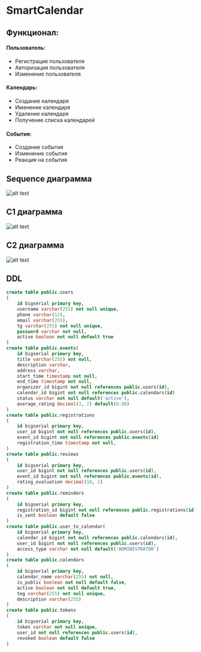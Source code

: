 # SmartCalendar
## Функционал:

#### Пользователь:
- Регистрация пользователя
- Авторизация пользователя
- Изменение пользователя

#### Календарь:
- Создание календаря
- Именение календаря
- Удаление календаря
- Получение списка календарей

#### События:
- Создание события
- Изменение события
- Реакция на события

## Sequence диаграмма
![alt text](https://github.com/bolrob/Smart-Calendar/blob/master/sequence.png)

## C1 диаграмма
![alt text](https://github.com/bolrob/Smart-Calendar/blob/master/C1.png)

## C2 диаграмма
![alt text](https://github.com/bolrob/Smart-Calendar/blob/master/C2.png)

## DDL
```sql
create table public.users
(
    id bigserial primary key,
    username varchar(255) not null unique,
    phone varchar(12),
    email varchar(255),
    tg varchar(255) not null unique,
    password varchar not null,
    active boolean not null default true
)
create table public.events(
    id bigserial primary key,
    title varchar(255) not null,
    description varchar,
    address varchar,
    start_time timestamp not null,
    end_time timestamp not null,
    organizer_id bigint not null references public.users(id),
    calendar_id bigint not null references public.calendars(id)
    status varchar not null default('active'),
    average_rating decimal(3, 2) default(0.00)
)
create table public.registrations
(
    id bigserial primary key,
    user_id bigint not null references public.users(id),
    event_id bigint not null references public.events(id)
    registration_time timestamp not null,
)
create table public.reviews
(
    id bigserial primary key,
    user_id bigint not null references public.users(id),
    event_id bigint not null references public.events(id),
    rating_evaluation decimal(10, 2)
)
create table public.reminders
(
    id bigserial primary key,
    registration_id bigint not null references public.registrations(id)
    is_sent boolean default false
)
create table public.user_to_calendar(
    id bigserial primary key,
    calendar_id bigint not null references public.calendars(id),
    user_id bigint not null references public.users(id),
    access_type varchar not null default('ADMINISTRATOR')
)
create table public.calendars
(
    id bigserial primary key,
    calendar_name varchar(255) not null,
    is_public boolean not null default false,
    active boolean not null default true,
    teg varchar(255) not null unique,
    description varchar(255)
)
create table public.tokens
(
    id bigserial primary key,
    token varchar not null unique,
    user_id not null references public.users(id),
    revoked boolean default false
)

```
